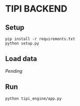 TIPI BACKEND
============

## Setup

```
pip install -r requirements.txt
python setup.py
```

## Load data

*Pending*


## Run

```
python tipi_engine/app.py
```
